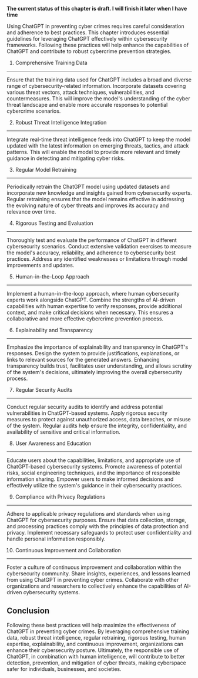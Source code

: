 **The current status of this chapter is draft. I will finish it later when I have time**

Using ChatGPT in preventing cyber crimes requires careful consideration and adherence to best practices. This chapter introduces essential guidelines for leveraging ChatGPT effectively within cybersecurity frameworks. Following these practices will help enhance the capabilities of ChatGPT and contribute to robust cybercrime prevention strategies.

1. Comprehensive Training Data
------------------------------

Ensure that the training data used for ChatGPT includes a broad and diverse range of cybersecurity-related information. Incorporate datasets covering various threat vectors, attack techniques, vulnerabilities, and countermeasures. This will improve the model's understanding of the cyber threat landscape and enable more accurate responses to potential cybercrime scenarios.

2. Robust Threat Intelligence Integration
-----------------------------------------

Integrate real-time threat intelligence feeds into ChatGPT to keep the model updated with the latest information on emerging threats, tactics, and attack patterns. This will enable the model to provide more relevant and timely guidance in detecting and mitigating cyber risks.

3. Regular Model Retraining
---------------------------

Periodically retrain the ChatGPT model using updated datasets and incorporate new knowledge and insights gained from cybersecurity experts. Regular retraining ensures that the model remains effective in addressing the evolving nature of cyber threats and improves its accuracy and relevance over time.

4. Rigorous Testing and Evaluation
----------------------------------

Thoroughly test and evaluate the performance of ChatGPT in different cybersecurity scenarios. Conduct extensive validation exercises to measure the model's accuracy, reliability, and adherence to cybersecurity best practices. Address any identified weaknesses or limitations through model improvements and updates.

5. Human-in-the-Loop Approach
-----------------------------

Implement a human-in-the-loop approach, where human cybersecurity experts work alongside ChatGPT. Combine the strengths of AI-driven capabilities with human expertise to verify responses, provide additional context, and make critical decisions when necessary. This ensures a collaborative and more effective cybercrime prevention process.

6. Explainability and Transparency
----------------------------------

Emphasize the importance of explainability and transparency in ChatGPT's responses. Design the system to provide justifications, explanations, or links to relevant sources for the generated answers. Enhancing transparency builds trust, facilitates user understanding, and allows scrutiny of the system's decisions, ultimately improving the overall cybersecurity process.

7. Regular Security Audits
--------------------------

Conduct regular security audits to identify and address potential vulnerabilities in ChatGPT-based systems. Apply rigorous security measures to protect against unauthorized access, data breaches, or misuse of the system. Regular audits help ensure the integrity, confidentiality, and availability of sensitive and critical information.

8. User Awareness and Education
-------------------------------

Educate users about the capabilities, limitations, and appropriate use of ChatGPT-based cybersecurity systems. Promote awareness of potential risks, social engineering techniques, and the importance of responsible information sharing. Empower users to make informed decisions and effectively utilize the system's guidance in their cybersecurity practices.

9. Compliance with Privacy Regulations
--------------------------------------

Adhere to applicable privacy regulations and standards when using ChatGPT for cybersecurity purposes. Ensure that data collection, storage, and processing practices comply with the principles of data protection and privacy. Implement necessary safeguards to protect user confidentiality and handle personal information responsibly.

10. Continuous Improvement and Collaboration
--------------------------------------------

Foster a culture of continuous improvement and collaboration within the cybersecurity community. Share insights, experiences, and lessons learned from using ChatGPT in preventing cyber crimes. Collaborate with other organizations and researchers to collectively enhance the capabilities of AI-driven cybersecurity systems.

Conclusion
----------

Following these best practices will help maximize the effectiveness of ChatGPT in preventing cyber crimes. By leveraging comprehensive training data, robust threat intelligence, regular retraining, rigorous testing, human expertise, explainability, and continuous improvement, organizations can enhance their cybersecurity posture. Ultimately, the responsible use of ChatGPT, in combination with human intelligence, will contribute to better detection, prevention, and mitigation of cyber threats, making cyberspace safer for individuals, businesses, and societies.
